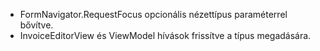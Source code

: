 - FormNavigator.RequestFocus opcionális nézettípus paraméterrel bővítve.
- InvoiceEditorView és ViewModel hívások frissítve a típus megadására.
